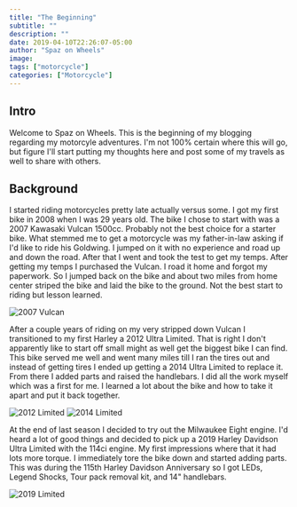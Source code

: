 ```yaml
---
title: "The Beginning"
subtitle: ""
description: ""
date: 2019-04-10T22:26:07-05:00
author: "Spaz on Wheels"
image:
tags: ["motorcycle"]
categories: ["Motorcycle"]
---
```


## Intro

Welcome to Spaz on Wheels. This is the beginning of my blogging regarding my motorcyle adventures. I'm not 100% certain where this will go, but figure I'll start putting my thoughts here and post some of my travels as well to share with others. 

## Background

I started riding motorcycles pretty late actually versus some. I got my first bike in 2008 when I was 29 years old. The bike I chose to start with was a 2007 Kawasaki Vulcan 1500cc. Probably not the best choice for a starter bike. What stemmed me to get a motorcycle was my father-in-law asking if I'd like to ride his Goldwing. I jumped on it with no experience and road up and down the road. After that I went and took the test to get my temps. After getting my temps I purchased the Vulcan. I road it home and forgot my paperwork. So I jumped back on the bike and about two miles from home center striped the bike and laid the bike to the ground. Not the best start to riding but lesson learned.

![2007 Vulcan](/motorcycles/2007vulcan.jpg "2007 Kawasaki Vulcan")

After a couple years of riding on my very stripped down Vulcan I transitioned to my first Harley a 2012 Ultra Limited. That is right I don't apparently like to start off small might as well get the biggest bike I can find. This bike served me well and went many miles till I ran the tires out and instead of getting tires I ended up getting a 2014 Ultra Limited to replace it. From there I added parts and raised the handlebars. I did all the work myself which was a first for me. I learned a lot about the bike and how to take it apart and put it back together.

![2012 Limited](/motorcycles/2012ultralimited.jpg "2012 Harley Ultra Limited")
![2014 Limited](/motorcycles/2014ultralimited.jpg "2014 Harley Ultra Limited")

At the end of last season I decided to try out the Milwaukee Eight engine. I'd heard a lot of good things and decided to pick up a 2019 Harley Davidson Ultra Limited with the 114ci engine. My first impressions where that it had lots more torque. I immediately tore the bike down and started adding parts. This was during the 115th Harley Davidson Anniversary so I got LEDs, Legend Shocks, Tour pack removal kit, and 14" handlebars.

![2019 Limited](/motorcycles/2019ultralimited.jpg "2019 Harley Ultra Limited")
